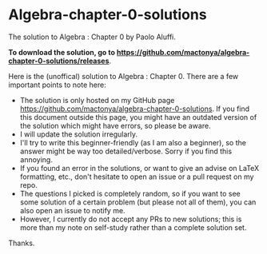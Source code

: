 # Algebra-chapter-0-solutions
The solution to Algebra : Chapter 0 by Paolo Aluffi. 

**To download the solution, go to https://github.com/mactonya/algebra-chapter-0-solutions/releases**.

Here is the (unoffical) solution to Algebra : Chapter 0. There are a few important points to note here:
* The solution is only hosted on my GitHub page https://github.com/mactonya/algebra-chapter-0-solutions. If you find this document outside this page, you might have an outdated version of the solution which might have errors, so please be aware.
* I will update the solution irregularly.
* I'll try to write this beginner-friendly (as I am also a beginner), so the answer might be way too detailed/verbose. Sorry if you find this annoying. 
* If you found an error in the solutions, or want to give an advise on LaTeX formatting, etc., don't hesitate to open an issue or a pull request on my repo. 
* The questions I picked is completely random, so if you want to see some solution of a certain problem (but please not all of them), you can also open an issue to notify me. 
 * However, I currently do not accept any PRs to new solutions; this is more than my note on self-study rather than a complete solution set.

Thanks. 
